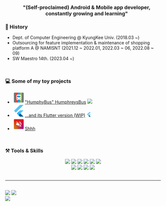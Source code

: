 <div align=center id="user-content-toc">
  <ul>
    <summary>
      <h3>"(Self-proclaimed) Android & Mobile app developer, constantly growing and learning"</h3>
    </summary>
  </ul>
</div>

<h3>📘 History</h3>

- Dept. of Computer Engineering @ KyungKee Univ. (2018.03 ~)
- Outsourcing for feature implementation & maintenance of shopping platform A @ NAMISNT (2021.12 ~ 2022.01, 2022.03 ~ 06, 2022.08 ~ 09)
- SW Maestro 14th. (2023.04 ~)

<br>

<h3>💻 Some of my toy projects</h3>

- <img height=40 src="https://github.com/lazyyq/HumphreysBus/blob/master/app/src/main/res/mipmap-xxhdpi/ic_launcher.png?raw=true">["HumphyBus" HumphreysBus](https://github.com/lazyyq/HumphreysBus) [<img height=16 src="https://upload.wikimedia.org/wikipedia/commons/5/55/Google_Play_2016_icon.svg">](https://play.google.com/store/apps/details?id=kyklab.humphreysbus)
- <img height=40 src="https://github.com/lazyyq/HumphyBus.Flutter/blob/master/android/app/src/main/res/mipmap-xxhdpi/ic_launcher.png?raw=true">[...and its Flutter version (WIP)](https://github.com/lazyyq/HumphreysBus) [<img height=16 src="https://github.com/lazyyq/HumphyBus.Flutter/blob/master/android/app/src/main/res/mipmap-xxhdpi/ic_launcher.png?raw=true">](https://lazyyq.github.io/HumphyBus.Flutter/#/)
- <img height=40 src="https://github.com/lazyyq/Shhh/blob/master/app/src/main/res/mipmap-xxhdpi/ic_launcher.png?raw=true">[Shhh](https://github.com/lazyyq/Shhh)

<br>

<h3>⚒️ Tools & Skills</h3>

<div align=center>
  <img src="https://img.shields.io/badge/c++-%2300599C.svg?style=for-the-badge&logo=c%2B%2B&logoColor=white" />
  <img src="https://img.shields.io/badge/dart-%230175C2.svg?style=for-the-badge&logo=dart&logoColor=white" />
  <img src="https://img.shields.io/badge/java-%23ED8B00.svg?style=for-the-badge&logo=openjdk&logoColor=white" />
  <img src="https://img.shields.io/badge/kotlin-%237F52FF.svg?style=for-the-badge&logo=kotlin&logoColor=white" />
  <img src="https://img.shields.io/badge/shell_script-%23121011.svg?style=for-the-badge&logo=gnu-bash&logoColor=white" />
  <img src="https://img.shields.io/badge/python-3670A0?style=for-the-badge&logo=python&logoColor=ffdd54" />
  <br>
  <img src="https://img.shields.io/badge/flask-%23000.svg?style=for-the-badge&logo=flask&logoColor=white" />
  <img src="https://img.shields.io/badge/Flutter-%2302569B.svg?style=for-the-badge&logo=Flutter&logoColor=white" />
  <img src="https://img.shields.io/badge/Android%20Studio-3DDC84.svg?style=for-the-badge&logo=android-studio&logoColor=white" />
  <img src="https://img.shields.io/badge/IntelliJIDEA-000000.svg?style=for-the-badge&logo=intellij-idea&logoColor=white" />
</div>

<br>

<hr>

<br>

<div>
  <picture>
    <source
      height=180
      srcset="https://github-readme-stats.vercel.app/api?username=lazyyq&rank_icon=github&show_icons=true&theme=dark"
      media="(prefers-color-scheme: dark)"
    />
    <source
      height=180
      srcset="https://github-readme-stats.vercel.app/api?username=lazyyq&rank_icon=github&show_icons=true"
      media="(prefers-color-scheme: light), (prefers-color-scheme: no-preference)"
    />
    <img height=180 src="https://github-readme-stats.vercel.app/api?username=lazyyq&rank_icon=github&show_icons=true" />
  </picture>
  
  <picture>
    <source
      height=180
      srcset="https://github-readme-stats.vercel.app/api/top-langs/?username=lazyyq&layout=compact&theme=dark"
      media="(prefers-color-scheme: dark)"
    />
    <source
      height=180
      srcset="https://github-readme-stats.vercel.app/api/top-langs/?username=lazyyq&layout=compact"
      media="(prefers-color-scheme: light), (prefers-color-scheme: no-preference)"
    />
    <img height=180 src="https://github-readme-stats.vercel.app/api/top-langs/?username=lazyyq&layout=compact" />
  </picture>

  <br>
  
  <img src="http://mazassumnida.wtf/api/v2/generate_badge?boj=kykint" />
</div>
